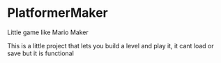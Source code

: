 # PlatformerMaker
Little game like Mario Maker

This is a little project that lets you build a level and play it, it cant load or save but it is functional
